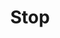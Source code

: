 ---
title: Stop
tags: ["stop", "audio", "music", "halt", "end", "pause", "terminate"]
icon: stop
svg: '<svg xmlns="http://www.w3.org/2000/svg" width="24" height="24" fill="none" viewBox="0 0 24 24" stroke-width="1.5" stroke-linecap="round" stroke-linejoin="round" stroke="currentColor"><path d="M6 12.5c0-2.828 0-4.243.879-5.121C7.757 6.5 9.172 6.5 12 6.5s4.243 0 5.121.879C18 8.257 18 9.672 18 12.5s0 4.243-.879 5.121c-.878.879-2.293.879-5.121.879s-4.243 0-5.121-.879C6 16.743 6 15.328 6 12.5"/></svg>'
---
